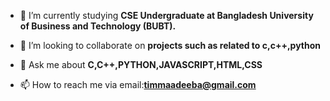 

- 🌱 I’m currently studying **CSE Undergraduate at Bangladesh University of Business and Technology (BUBT).**

- 👯 I’m looking to collaborate on **projects such as related to c,c++,python**


- 💬 Ask me about **C,C++,PYTHON,JAVASCRIPT,HTML,CSS**

- 📫 How to reach me via email:**timmaadeeba@gmail.com**



